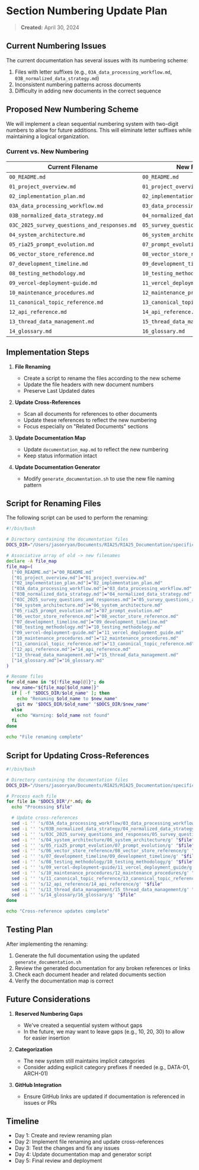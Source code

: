 # Section Numbering Update Plan

> **Created:** April 30, 2024

## Current Numbering Issues

The current documentation has several issues with its numbering scheme:

1. Files with letter suffixes (e.g., `03A_data_processing_workflow.md`, `03B_normalized_data_strategy.md`)
2. Inconsistent numbering patterns across documents
3. Difficulty in adding new documents in the correct sequence

## Proposed New Numbering Scheme

We will implement a clean sequential numbering system with two-digit numbers to allow for future additions. This will eliminate letter suffixes while maintaining a logical organization.

### Current vs. New Numbering

| Current Filename                             | New Filename                           | Category       |
| -------------------------------------------- | -------------------------------------- | -------------- |
| `00_README.md`                               | `00_README.md`                         | Overview       |
| `01_project_overview.md`                     | `01_project_overview.md`               | Overview       |
| `02_implementation_plan.md`                  | `02_implementation_plan.md`            | Overview       |
| `03A_data_processing_workflow.md`            | `03_data_processing_workflow.md`       | Data           |
| `03B_normalized_data_strategy.md`            | `04_normalized_data_strategy.md`       | Data           |
| `03C_2025_survey_questions_and_responses.md` | `05_survey_questions_and_responses.md` | Data           |
| `04_system_architecture.md`                  | `06_system_architecture.md`            | Architecture   |
| `05_ria25_prompt_evolution.md`               | `07_prompt_evolution.md`               | Architecture   |
| `06_vector_store_reference.md`               | `08_vector_store_reference.md`         | Architecture   |
| `07_development_timeline.md`                 | `09_development_timeline.md`           | Implementation |
| `08_testing_methodology.md`                  | `10_testing_methodology.md`            | Implementation |
| `09_vercel-deployment-guide.md`              | `11_vercel_deployment_guide.md`        | Implementation |
| `10_maintenance_procedures.md`               | `12_maintenance_procedures.md`         | Operations     |
| `11_canonical_topic_reference.md`            | `13_canonical_topic_reference.md`      | Reference      |
| `12_api_reference.md`                        | `14_api_reference.md`                  | Reference      |
| `13_thread_data_management.md`               | `15_thread_data_management.md`         | Reference      |
| `14_glossary.md`                             | `16_glossary.md`                       | Reference      |

## Implementation Steps

1. **File Renaming**

   - Create a script to rename the files according to the new scheme
   - Update the file headers with new document numbers
   - Preserve Last Updated dates

2. **Update Cross-References**

   - Scan all documents for references to other documents
   - Update these references to reflect the new numbering
   - Focus especially on "Related Documents" sections

3. **Update Documentation Map**

   - Update `documentation_map.md` to reflect the new numbering
   - Keep status information intact

4. **Update Documentation Generator**
   - Modify `generate_documentation.sh` to use the new file naming pattern

## Script for Renaming Files

The following script can be used to perform the renaming:

```bash
#!/bin/bash

# Directory containing the documentation files
DOCS_DIR="/Users/jasonryan/Documents/RIA25/RIA25_Documentation/specification"

# Associative array of old -> new filenames
declare -A file_map
file_map=(
  ["00_README.md"]="00_README.md"
  ["01_project_overview.md"]="01_project_overview.md"
  ["02_implementation_plan.md"]="02_implementation_plan.md"
  ["03A_data_processing_workflow.md"]="03_data_processing_workflow.md"
  ["03B_normalized_data_strategy.md"]="04_normalized_data_strategy.md"
  ["03C_2025_survey_questions_and_responses.md"]="05_survey_questions_and_responses.md"
  ["04_system_architecture.md"]="06_system_architecture.md"
  ["05_ria25_prompt_evolution.md"]="07_prompt_evolution.md"
  ["06_vector_store_reference.md"]="08_vector_store_reference.md"
  ["07_development_timeline.md"]="09_development_timeline.md"
  ["08_testing_methodology.md"]="10_testing_methodology.md"
  ["09_vercel-deployment-guide.md"]="11_vercel_deployment_guide.md"
  ["10_maintenance_procedures.md"]="12_maintenance_procedures.md"
  ["11_canonical_topic_reference.md"]="13_canonical_topic_reference.md"
  ["12_api_reference.md"]="14_api_reference.md"
  ["13_thread_data_management.md"]="15_thread_data_management.md"
  ["14_glossary.md"]="16_glossary.md"
)

# Rename files
for old_name in "${!file_map[@]}"; do
  new_name="${file_map[$old_name]}"
  if [ -f "$DOCS_DIR/$old_name" ]; then
    echo "Renaming $old_name to $new_name"
    git mv "$DOCS_DIR/$old_name" "$DOCS_DIR/$new_name"
  else
    echo "Warning: $old_name not found"
  fi
done

echo "File renaming complete"
```

## Script for Updating Cross-References

```bash
#!/bin/bash

# Directory containing the documentation files
DOCS_DIR="/Users/jasonryan/Documents/RIA25/RIA25_Documentation/specification"

# Process each file
for file in "$DOCS_DIR"/*.md; do
  echo "Processing $file"

  # Update cross-references
  sed -i '' 's/03A_data_processing_workflow/03_data_processing_workflow/g' "$file"
  sed -i '' 's/03B_normalized_data_strategy/04_normalized_data_strategy/g' "$file"
  sed -i '' 's/03C_2025_survey_questions_and_responses/05_survey_questions_and_responses/g' "$file"
  sed -i '' 's/04_system_architecture/06_system_architecture/g' "$file"
  sed -i '' 's/05_ria25_prompt_evolution/07_prompt_evolution/g' "$file"
  sed -i '' 's/06_vector_store_reference/08_vector_store_reference/g' "$file"
  sed -i '' 's/07_development_timeline/09_development_timeline/g' "$file"
  sed -i '' 's/08_testing_methodology/10_testing_methodology/g' "$file"
  sed -i '' 's/09_vercel-deployment-guide/11_vercel_deployment_guide/g' "$file"
  sed -i '' 's/10_maintenance_procedures/12_maintenance_procedures/g' "$file"
  sed -i '' 's/11_canonical_topic_reference/13_canonical_topic_reference/g' "$file"
  sed -i '' 's/12_api_reference/14_api_reference/g' "$file"
  sed -i '' 's/13_thread_data_management/15_thread_data_management/g' "$file"
  sed -i '' 's/14_glossary/16_glossary/g' "$file"
done

echo "Cross-reference updates complete"
```

## Testing Plan

After implementing the renaming:

1. Generate the full documentation using the updated `generate_documentation.sh`
2. Review the generated documentation for any broken references or links
3. Check each document header and related documents section
4. Verify the documentation map is correct

## Future Considerations

1. **Reserved Numbering Gaps**

   - We've created a sequential system without gaps
   - In the future, we may want to leave gaps (e.g., 10, 20, 30) to allow for easier insertion

2. **Categorization**

   - The new system still maintains implicit categories
   - Consider adding explicit category prefixes if needed (e.g., DATA-01, ARCH-01)

3. **GitHub Integration**
   - Ensure GitHub links are updated if documentation is referenced in issues or PRs

## Timeline

- Day 1: Create and review renaming plan
- Day 2: Implement file renaming and update cross-references
- Day 3: Test the changes and fix any issues
- Day 4: Update documentation map and generator script
- Day 5: Final review and deployment
